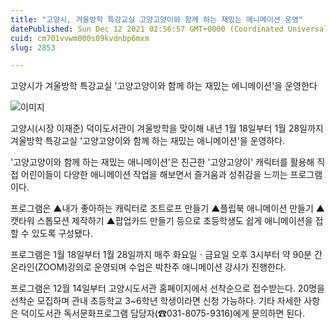 ```yaml
---
title: "고양시, 겨울방학 특강교실 고양고양이와 함께 하는 재밌는 에니메이션 운영"
datePublished: Sun Dec 12 2021 02:56:57 GMT+0000 (Coordinated Universal Time)
cuid: cm701vvwm000s09kvdnbp6mxm
slug: 2853

---
```



고양시가 겨울방학 특강교실 '고양고양이와 함께 하는 재밌는 에니메이션'을 운영한다

![이미지](https://cdn.hashnode.com/res/hashnode/image/upload/v1739252252018/00e1d632-fdb2-4399-8e29-f0cf5017cd5f.jpeg)

고양시(시장 이재준) 덕이도서관이 겨울방학을 맞이해 내년 1월 18일부터 1월 28일까지 겨울방학 특강교실 '고양고양이와 함께 하는 재밌는 애니메이션'을 운영하다.

'고양고양이와 함께 하는 재밌는 애니메이션'은 친근한 '고양고양이' 캐릭터를 활용해 직접 어린이들이 다양한 애니메이션 작업을 해보면서 즐거움과 성취감을 느끼는 프로그램이다.

프로그램은 ▲내가 좋아하는 캐릭터로 조트로프 만들기 ▲플립북 애니메이션 만들기 ▲캣타워 스톱모션 제작하기 ▲팝업카드 만들기 등으로 초등학생도 쉽게 애니메이션을 접할 수 있도록 구성됐다.

프로그램은 1월 18일부터 1월 28일까지 매주 화요일ㆍ금요일 오후 3시부터 약 90분 간 온라인(ZOOM)강의로 운영되며 수업은 박찬주 애니메이션 강사가 진행한다.

프로그램은 12월 14일부터 고양시도서관 홈페이지에서 선착순으로 접수받는다. 20명을 선착순 모집하며 관내 초등학교 3~6학년 학생이라면 신청 가능하다. 기타 자세한 사항은 덕이도서관 독서문화프로그램 담당자(☎031-8075-9316)에게 문의하면 된다.